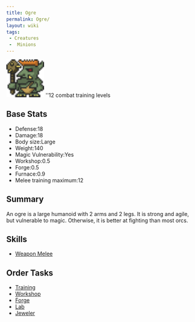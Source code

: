 ```yaml
---
title: Ogre
permalink: Ogre/
layout: wiki
tags:
 - Creatures
 -  Minions
---
```


<img src="troll.png" title="fig:troll.png" alt="troll.png" width="100" />
''12 combat training levels

Base Stats
----------

-   Defense:18
-   Damage:18
-   Body size:Large
-   Weight:140
-   Magic Vulnerability:Yes
-   Workshop:0.5
-   Forge:0.5
-   Furnace:0.9
-   Melee training maximum:12

Summary
-------

An ogre is a large humanoid with 2 arms and 2 legs. It is strong and
agile, but vulnerable to magic. Otherwise, it is better at fighting than
most orcs.

Skills
------

-   [Weapon Melee](/keeperrl_wiki/Weapon_Melee "wikilink")

Order Tasks
-----------

-   [Training](/keeperrl_wiki/Training "wikilink")
-   [Workshop](/keeperrl_wiki/Workshop "wikilink")
-   [Forge](/keeperrl_wiki/Forge "wikilink")
-   [Lab](/keeperrl_wiki/Lab "wikilink")
-   [Jeweler](/keeperrl_wiki/Jeweler "wikilink")

